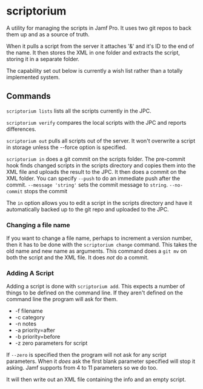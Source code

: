 # scriptorium

A utility for managing the scripts in Jamf Pro. It uses two git repos to back them up and as a source of truth.

When it pulls a script from the server it attaches '&' and it's ID to the end of the name. It then stores the XML in one folder and extracts the script, storing it in a separate folder.

The capability set out below is currently a wish list rather than a totally implemented system.

## Commands

`scriptorium lists` lists all the scripts currently in the JPC.

`scriptorium verify` compares the local scripts with the JPC and reports differences.

`scriptorium out` pulls all scripts out of the server. It won't overwrite a script in storage unless the --force option is specified.

`scriptorium in` does a git commit on the scripts folder. The pre-commit hook finds changed scripts in the scripts directory and copies them into the XML file and uploads the result to the JPC.  It then does a commit on the XML folder. You can specify `--push` to do an immediate push after the commit. `--message 'string'` sets the commit message to `string`. `--no-commit` stops the commit

The `in` option allows you to edit a script in the scripts directory and have it automatically backed up to the git repo and uploaded to the JPC.
 
### Changing a file name

If you want to change a file name, perhaps to increment a version number, then it has to be done with the `scriptorium change` command. This takes the old name and new name as arguments. This command does a `git mv` on both the script and the XML file. It does _not_ do a commit.

### Adding A Script

Adding a script is done with `scriptorium add`. This expects a number of things to be defined on the command line. If they aren't defined on the command line the program will ask for them.

- -f filename
- -c category
- -n notes
- -a priority=after
- -b priority=before
- -z zero parameters for script

If `--zero` is specified then the program will not ask for any script parameters. When it _does_ ask the first blank parameter specified will stop it asking. Jamf supports from 4 to 11 parameters so we do too.

It will then write out an XML file containing the info and an empty script.
